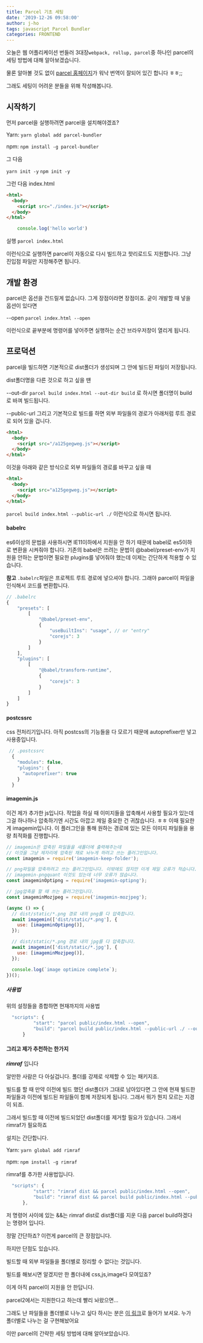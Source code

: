 ```yaml
---
title: Parcel 기초 세팅
date: '2019-12-26 09:58:00'
author: j-ho
tags: javascript Parcel Bundler
categories: FRONTEND
---
```


오늘은 웹 어플리케이션 번들러 3대장`webpack, rollup, parcel`중 하나인 parcel의 세팅 방법에 대해 알아보겠습니다.

물론 알아볼 것도 없이 [parcel 홈페이지](https://ko.parceljs.org/)가 워낙 번역이 잘되어 있긴 합니다 ㅎㅎ;;

그래도 세팅이 어려운 분들을 위해 작성해봅니다.

## 시작하기

먼저 parcel을 실행하려면 parcel을 설치해야겠죠?

Yarn:
`yarn global add parcel-bundler`

npm:
`npm install -g parcel-bundler`

그 다음

`yarn init -y`
`npm init -y`

그런 다음 index.html

```html
<html>
  <body>
    <script src="./index.js"></script>
  </body>
</html>
```

```index.js
	console.log('hello world')
```

실행
`parcel index.html`

이런식으로 실행하면 parcel이 자동으로 다시 빌드하고 핫리로드도 지원합니다.
그냥 진입점 파일만 지정해주면 됩니다.

## 개발 환경

parcel은 옵션을 건드릴게 없습니다. 그게 장점이라면 장점이죠.
굳이 개발할 때 넣을 옵션이 있다면

--open
`parcel index.html --open`

이런식으로 끝부분에 명령어를 넣어주면 실행하는 순간 브라우저창이 열리게 됩니다.

## 프로덕션

parcel을 빌드하면 기본적으로 dist폴더가 생성되며 그 안에 빌드된 파일이 저장됩니다.

dist폴더명을 다른 것으로 하고 싶을 땐

--out-dir
`parcel build index.html --out-dir build`
로 하시면 폴더명이 build로 바껴 빌드됩니다.

--public-url
그리고 기본적으로 빌드를 하면 외부 파일들의 경로가 아래처럼 루트 경로로 되어 있을 겁니다.

```html
<html>
  <body>
    <script src="/a125gegweg.js"></script>
  </body>
</html>
```

이것을 아래와 같은 방식으로 외부 파일들의 경로를 바꾸고 싶을 때

```html
<html>
  <body>
    <script src="a125gegweg.js"></script>
  </body>
</html>
```

`parcel build index.html --public-url ./`
이런식으로 하시면 됩니다.

#### babelrc

es6이상의 문법을 사용하시면 IE11이하에서 지원을 안 하기 때문에 babel로 es5이하로 변환을 시켜줘야 합니다.
기존의 babel은 쓰려는 문법이 @babel/preset-env가 지원을 안하는 문법이면 필요한 plugins를 넣어줘야 했는데
이제는 간단하게 적용할 수 있습니다.

**참고** `.babelrc`파일은 프로젝트 루트 경로에 넣으셔야 합니다. 그래야 parcel이 파일을 인식해서 코드를 변환합니다.

```javascript
// .babelrc
{
	"presets": [
		[
			"@babel/preset-env",
			{
				"useBuiltIns": "usage", // or "entry"
				"corejs": 3
			}
		]
	],
	"plugins": [
		[
			"@babel/transform-runtime",
			{
				"corejs": 3
			}
		]
	]
}

```

#### postcssrc

css 전처리기입니다. 아직 postcss의 기능들을 다 모르기 때문에 autoprefixer만 넣고 사용중입니다.

```javascript
 // .postcssrc
  {
    "modules": false,
    "plugins": {
      "autoprefixer": true
    }
  }
```

#### imagemin.js

이건 제가 추가한 js입니다.
작업을 하실 때 이미지들을 압축해서 사용할 필요가 있는데 그걸 하나하나 압축하기엔 시간도 아깝고 제일 중요한 건 귀찮습니다. ㅎㅎ
이때 필요한게 imagemin입니다. 이 플러그인을 통해 원하는 경로에 있는 모든 이미지 파일들을 용량 최적화를 진행합니다.

```javascript
// imagemin은 압축된 파일들을 새폴더에 출력해주는데
// 이것을 그냥 제자리에 압축된 채로 놔누게 하려고 쓰는 플러그인입니다.
const imagemin = require('imagemin-keep-folder');

// png파일을 압축하려고 쓰는 플러그인입니다. 이밖에도 많지만 이게 제일 오류가 적습니다...
// imagemin-pngquant 이것도 있는데 너무 오류가 많습니다.
const imageminOptipng = require('imagemin-optipng');

// jpg압축을 할 때 쓰는 플러그인입니다.
const imageminMozjpeg = require('imagemin-mozjpeg');

(async () => {
  // dist/static/*.png 경로 내의 png를 다 압축합니다.
  await imagemin(['dist/static/*.png'], {
    use: [imageminOptipng()],
  });

  // dist/static/*.png 경로 내의 jpg를 다 압축합니다.
  await imagemin(['dist/static/*.jpg'], {
    use: [imageminMozjpeg()],
  });

  console.log(`image optimize complete`);
})();
```

##### 사용법

위의 설정들을 종합하면 현재까지의 사용법

```javascript
  "scripts": {
          "start": "parcel public/index.html --open",
          "build": "parcel build public/index.html --public-url ./ --out-dir dist && node imagemin.js"
      }
```

#### 그리고 제가 추천하는 한가지

**_rimraf_** 입니다

알만한 사람은 다 아실겁니다. 폴더를 강제로 삭제할 수 있는 패키지죠.

빌드를 할 때 만약 이전에 빌드 했던 dist폴더가 그대로 남아있다면 그 안에 현재 빌드한 파일들과 이전에 빌드된 파일들이 함께 저장되게 됩니다. 그래서 뭐가 뭔지 모르는 지경이 되죠.

그래서 빌드할 때 이전에 빌드되었던 dist폴더를 제거할 필요가 있습니다. 그래서 rimraf가 필요하죠

설치는 간단합니다.

Yarn:
`yarn global add rimraf`

npm:
`npm install -g rimraf`

rimraf를 추가한 사용법입니다.

```javascript
  "scripts": {
          "start": "rimraf dist && parcel public/index.html --open",
          "build": "rimraf dist && parcel build public/index.html --public-url ./ --out-dir dist && node imagemin.js"
      },
```

저 명령어 사이에 있는 &&는 rimraf dist로 dist폴더를 지운 다음 parcel build하겠다는 명령어 입니다.

정말 간단하죠? 이런게 parcel의 큰 장점입니다.

하지만 단점도 있습니다.

빌드할 때 외부 파일들을 폴더별로 정리할 수 없다는 것입니다.

빌드를 해보시면 알겠지만 한 폴더내에 css,js,image다 모여있죠?

이게 아직 parcel이 지원을 안 한답니다.

parcel2에서는 지원한다고 하는데 빨리 놔왔으면...

그래도 난 파일들을 폴더별로 나누고 싶다 하시는 분은
[이 링크](https://medium.com/hceverything/parcel-js-moving-static-resources-to-a-separate-folder-aef63a038cbd)로 들어가 보셔요. 누가 폴더별로 나누는 걸 구현해놨어요

이만 parcel의 간략한 세팅 방법에 대해 알아보았습니다.

```toc

```
